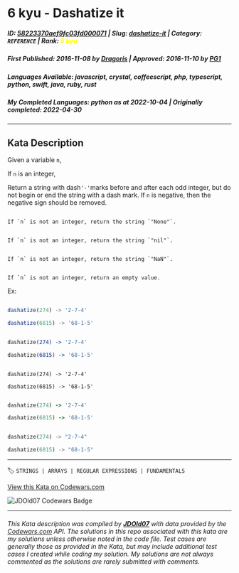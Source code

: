 # 6 kyu - Dashatize it

##### **ID**: [58223370aef9fc03fd000071](https://www.codewars.com/kata/58223370aef9fc03fd000071) | **Slug**: [dashatize-it](https://www.codewars.com/kata/58223370aef9fc03fd000071) | **Category**: `REFERENCE` | **Rank**: <span style="color:yellow">6 kyu</span>

##### **First Published**: 2016-11-08 ***by*** [Dragoris](https://www.codewars.com/users/Dragoris) | **Approved**: 2016-11-10 ***by*** [PG1](https://www.codewars.com/users/PG1)

##### **Languages Available**: javascript, crystal, coffeescript, php, typescript, python, swift, java, ruby, rust

##### **My Completed Languages**: python ***as at*** 2022-10-04 | **Originally completed**: 2022-04-30

---

## Kata Description


Given a variable `n`,



If `n` is an integer,

Return a string with dash``` '-' ```marks before and after each odd integer,  but do not begin or end the string with a dash mark. If `n` is negative, then the negative sign should be removed.



```if:python

If `n` is not an integer, return the string `"None"`.

```

```if:ruby

If `n` is not an integer, return the string `"nil"`.

```

```if:coffeescript,javascript,typescript

If `n` is not an integer, return the string `"NaN"`.

```

```if-not:python,ruby,coffeescript,javascript,typescript

If `n` is not an integer, return an empty value.

```



Ex:

```javascript

dashatize(274) -> '2-7-4'

dashatize(6815) -> '68-1-5'

```

```coffeescript

dashatize(274) -> '2-7-4'

dashatize(6815) -> '68-1-5'

```

```crystal

dashatize(274) -> '2-7-4'

dashatize(6815) -> '68-1-5'

```

```ruby

dashatize(274) -> '2-7-4'

dashatize(6815) -> '68-1-5'

```

```rust

dashatize(274) -> "2-7-4"

dashatize(6815) -> "68-1-5"

```



---


🏷 `STRINGS | ARRAYS | REGULAR EXPRESSIONS | FUNDAMENTALS`


[View this Kata on Codewars.com](https://www.codewars.com/kata/58223370aef9fc03fd000071)

![](https://www.codewars.com/users/jdold07/badges/large "JDOld07 Codewars Badge")

---

###### *This Kata description was compiled by [**JDOld07**](https://tpstech.dev) with data provided by the [Codewars.com](https://www.codewars.com) API.  The solutions in this repo associated with this kata are my solutions unless otherwise noted in the code file.  Test cases are generally those as provided in the Kata, but may include additional test cases I created while coding my solution.  My solutions are not always commented as the solutions are rarely submitted with comments.*
